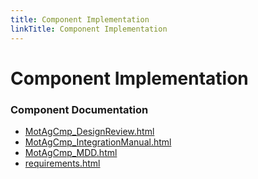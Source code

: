 ```yaml
---
title: Component Implementation
linkTitle: Component Implementation
---
```


# Component Implementation
### Component Documentation

- [MotAgCmp_DesignReview.html](doc/MotAgCmp_DesignReview.html)
- [MotAgCmp_IntegrationManual.html](doc/MotAgCmp_IntegrationManual.html)
- [MotAgCmp_MDD.html](doc/MotAgCmp_MDD.html)
- [requirements.html](doc/requirements.html)


